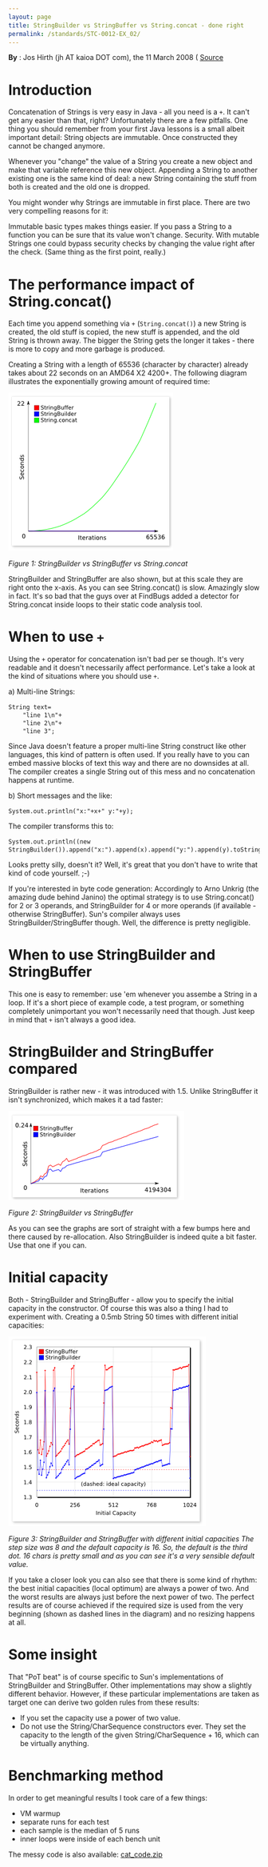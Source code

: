 ```yaml
---
layout: page
title: StringBuilder vs StringBuffer vs String.concat - done right
permalink: /standards/STC-0012-EX_02/
---
```


**By** : Jos Hirth (jh AT kaioa DOT com), the 11 March  2008 ( [Source](ttp://kaioa.com/node/59](http://kaioa.com/node/59) )

# Introduction

Concatenation of Strings is very easy in Java - all you need is a `+`. It
can't get any easier than that, right? Unfortunately there are a few
pitfalls. One thing you should remember from your first Java lessons is a
small albeit important detail: String objects are immutable. Once
constructed they cannot be changed anymore.

Whenever you "change" the value of a String you create a new object and
make that variable reference this new object. Appending a String to another
existing one is the same kind of deal: a new String containing the stuff
from both is created and the old one is dropped.

You might wonder why Strings are immutable in first place. There are two
very compelling reasons for it:

Immutable basic types makes things easier. If you pass a String to a
function you can be sure that its value won't change.
Security. With mutable Strings one could bypass security checks by changing
the value right after the check. (Same thing as the first point, really.)

# The performance impact of String.concat()

Each time you append something via `+` (`String.concat()`) a new String is
created, the old stuff is copied, the new stuff is appended, and the old
String is thrown away. The bigger the String gets the longer it takes -
there is more to copy and more garbage is produced.

Creating a String with a length of 65536 (character by character) already
takes about 22 seconds on an AMD64 X2 4200+. The following diagram
illustrates the exponentially growing amount of required time:

![Figure1](/resources/standards/coding/STC-0012-ex_02-schema1.png)

_Figure 1: StringBuilder vs StringBuffer vs String.concat_


StringBuilder and StringBuffer are also shown, but at this scale they are
right onto the x-axis. As you can see String.concat() is slow. Amazingly
slow in fact. It's so bad that the guys over at FindBugs added a detector
for String.concat inside loops to their static code analysis tool.

# When to use `+`

Using the `+` operator for concatenation isn't bad per se though. It's very
readable and it doesn't necessarily affect performance. Let's take a look
at the kind of situations where you should use `+`.

a) Multi-line Strings:

    String text=
        "line 1\n"+
        "line 2\n"+
        "line 3";

Since Java doesn't feature a proper multi-line String construct like other
languages, this kind of pattern is often used. If you really have to you
can embed massive blocks of text this way and there are no downsides at
all. The compiler creates a single String out of this mess and no
concatenation happens at runtime.

b) Short messages and the like:

    System.out.println("x:"+x+" y:"+y);

The compiler transforms this to:

    System.out.println((new StringBuilder()).append("x:").append(x).append("y:").append(y).toString());

Looks pretty silly, doesn't it? Well, it's great that you don't have to
write that kind of code yourself. ;-)

If you're interested in byte code generation: Accordingly to Arno Unkrig
(the amazing dude behind Janino) the optimal strategy is to use
String.concat() for 2 or 3 operands, and StringBuilder for 4 or more
operands (if available - otherwise StringBuffer). Sun's compiler always
uses StringBuilder/StringBuffer though. Well, the difference is pretty
negligible.

# When to use StringBuilder and StringBuffer

This one is easy to remember: use 'em whenever you assembe a String in a
loop. If it's a short piece of example code, a test program, or something
completely unimportant you won't necessarily need that though. Just keep in
mind that `+` isn't always a good idea.

# StringBuilder and StringBuffer compared

StringBuilder is rather new - it was introduced with 1.5. Unlike
StringBuffer it isn't synchronized, which makes it a tad faster:

![Figure2](/resources/standards/coding/STC-0012-ex_02-schema2.png)

_Figure 2: StringBuilder vs StringBuffer_


As you can see the graphs are sort of straight with a few bumps here and
there caused by re-allocation. Also StringBuilder is indeed quite a bit
faster. Use that one if you can.

# Initial capacity

Both - StringBuilder and StringBuffer - allow you to specify the initial
capacity in the constructor. Of course this was also a thing I had to
experiment with. Creating a 0.5mb String 50 times with different initial
capacities:

![Figure3](/resources/standards/coding/STC-0012-ex_02-schema3.png)

_Figure 3: StringBuilder and StringBuffer with different initial capacities
The step size was 8 and the default capacity is 16. So, the default is the
third dot. 16 chars is pretty small and as you can see it's a very sensible
default value._

If you take a closer look you can also see that there is some kind of
rhythm: the best initial capacities (local optimum) are always a power of
two. And the worst results are always just before the next power of two.
The perfect results are of course achieved if the required size is used
from the very beginning (shown as dashed lines in the diagram) and no
resizing happens at all.

# Some insight

That "PoT beat" is of course specific to Sun's implementations of
StringBuilder and StringBuffer. Other implementations may show a slightly
different behavior. However, if these particular implementations are taken
as target one can derive two golden rules from these results:

* If you set the capacity use a power of two value.
* Do not use the String/CharSequence constructors ever. They set the
capacity to the length of the given String/CharSequence + 16, which can be
virtually anything.

# Benchmarking method

In order to get meaningful results I took care of a few things:

  * VM warmup
  * separate runs for each test
  * each sample is the median of 5 runs
  * inner loops were inside of each bench unit

The messy code is also available: [cat_code.zip](/resources/standards/coding/STC-0012-ex_02-cat_code.zip)
